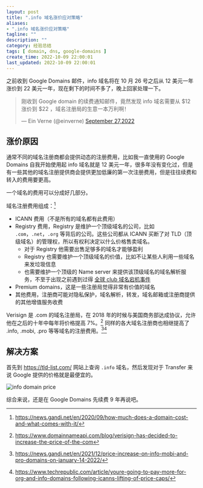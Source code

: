 ```yaml
---
layout: post
title: ".info 域名涨价应对策略"
aliases:
- ".info 域名涨价应对策略"
tagline: ""
description: ""
category: 经验总结
tags: [ domain, dns, google-domains ]
create_time: 2022-10-09 22:00:01
last_updated: 2022-10-09 22:00:01
---
```


之前收到 Google Domains 邮件，info 域名将在 10 月 26 号之后从 12 美元一年涨价到 22 美元一年，现在剩下的时间不多了，晚上回家处理一下。

<blockquote class="twitter-tweet"><p lang="zh" dir="ltr">刚收到 Google domain 的续费通知邮件，竟然发现 info 域名需要从 $12 涨价到 $22 ，域名注册局的生意一本万利啊！</p>&mdash; Ein Verne (@einverne) <a href="https://twitter.com/einverne/status/1574667573479624705?ref_src=twsrc%5Etfw">September 27,2022</a></blockquote> <script async src="https://platform.twitter.com/widgets.js" charset="utf-8"></script>

## 涨价原因

通常不同的域名注册商都会提供动态的注册费用，比如我一直使用的 Google Domains 自我开始使用起 info 域名就是 12 美元一年，很多年没有变化过，但是有一些其他的域名注册提供商会提供更加低廉的第一次注册费用，但是往往续费和转入的费用要更高。

一个域名的费用可以分成好几部分。

域名注册费用组成：[^4]

[^4]: <https://news.gandi.net/en/2020/09/how-much-does-a-domain-cost-and-what-comes-with-it/>

- ICANN 费用（不是所有的域名都有此费用）
- Registry 费用，Registry 是维护一个顶级域名的公司，比如 `.com`，`.net`，`.org` 等背后的公司。这些公司都从 ICANN 买断了对 TLD（顶级域名）的管理权，所以有权利决定以什么价格售卖域名。
    - 对于 Registry 他需要出售足够多的域名才能够盈利
    - Registry 也需要维护一个顶级域名的价值，比如不让某些人利用一些域名来发垃圾信息
    - 也需要维护一个顶级的 Name server 来提供该顶级域名的域名解析服务，不至于出现之前遇到过得 [全球 club 域名宕机事件](/post/2021/10/club-domain-down-accident.html)
- Premium domains，这是一些注册局觉得非常有价值的域名
- 其他费用，注册商可能对隐私保护，域名解析，转发，域名邮箱或注册商提供的其他增值服务收费

Verisign 是 .com 的域名注册局，在 2018 年的时候与美国商务部达成协议，允许他在之后的十年中每年将价格提高 7%。[^1] 同样的各大域名注册商也相继提高了 .info, .mobi, .pro 等等域名的注册费用。[^2][^3]

[^1]: <https://www.domainnameapi.com/blog/verisign-has-decided-to-increase-the-price-of-the-com>
[^2]: <https://news.gandi.net/en/2021/12/price-increase-on-info-mobi-and-pro-domains-on-january-14-2022/>
[^3]: <https://www.techrepublic.com/article/youre-going-to-pay-more-for-org-and-info-domains-following-icanns-lifting-of-price-caps/>

## 解决方案

首先到 <https://tld-list.com/> 网站上查询 `.info` 域名，然后发现对于 Transfer 来说 Google 提供的价格就是最便宜的。

![info domain price](https://photo.einverne.info/images/2022/10/09/R6JQ.png)

综合来说，还是在 Google Domains 先续费 9 年再说吧。
